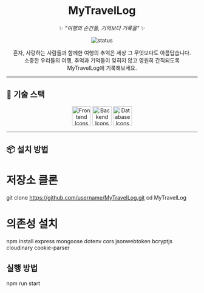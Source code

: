 <div align="center">

# **MyTravelLog**  
✨ _"여행의 순간들, 기억보다 기록을"_ ✨  

![status](https://img.shields.io/badge/STATUS-🚧_개발중-red?style=for-the-badge)

혼자, 사랑하는 사람들과 함께한 여행의 추억은 세상 그 무엇보다도 아름답습니다. </br>
소중한 우리들의 여행, 추억과 기억들이 잊히지 않고 영원히 간직되도록 </br>
MyTravelLog에 기록해보세요. 

</div>

---

## 🚀 기술 스택

<div align="center">

<!-- Frontend -->
<img src="https://skillicons.dev/icons?i=react,vite" height="50" alt="Frontend Icons" />  

<!-- Backend -->
<img src="https://skillicons.dev/icons?i=nodejs,express" height="50" alt="Backend Icons" />  

<!-- Database -->
<img src="https://skillicons.dev/icons?i=mongodb" height="50" alt="Database Icons" />  

</div>

---

## 📦 설치 방법


# 저장소 클론
git clone https://github.com/username/MyTravelLog.git
cd MyTravelLog

# 의존성 설치
npm install express mongoose dotenv cors jsonwebtoken bcryptjs cloudinary cookie-parser

##  실행 방법
npm run start

